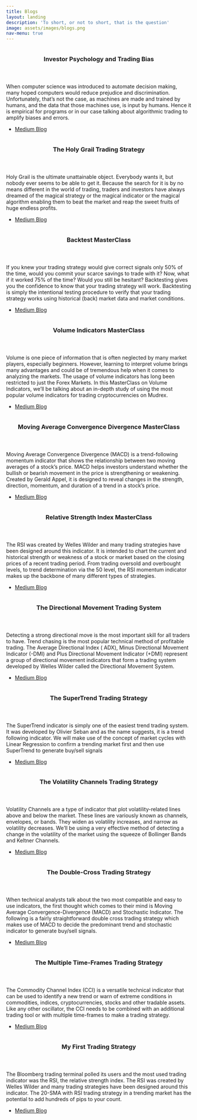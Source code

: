 ```yaml
---
title: Blogs
layout: landing
description: 'To short, or not to short, that is the question'
image: assets/images/blogs.png
nav-menu: true
---
```


<!-- Main -->
<div id="main">



<!-- Two -->
<section id="two" class="spotlights">
	<section>
		<a href="https://medium.com/@kshitizkhandelwal1999/investor-psychology-and-trading-bias-1dc2d3e4e51b" class="image">
			<img src="{% link assets/images/psy.png %}" alt="" data-position="center center" />
		</a>
		<div class="content">
			<div class="inner">
				<header class="major">
					<h3>Investor Psychology and Trading Bias</h3>
				</header>
				<p>When computer science was introduced to automate decision making, many hoped computers would reduce prejudice and discrimination. Unfortunately, that’s not the case, as machines are made and trained by humans, and the data that those machines use, is input by humans. Hence it is empirical for programs or in our case talking about algorithmic trading to amplify biases and errors.</p>
				<ul class="actions">
					<li><a href="https://medium.com/@kshitizkhandelwal1999/investor-psychology-and-trading-bias-1dc2d3e4e51b" class="button">Medium Blog</a></li>
				</ul>
			</div>
		</div>
	</section>
	<section>
		<a href="https://medium.com/mudrex/the-holy-grail-trading-strategy-1668bacf99a2" class="image">
			<img src="{% link assets/images/holygrail.png %}" alt="" data-position="center center" />
		</a>
		<div class="content">
			<div class="inner">
				<header class="major">
					<h3>The Holy Grail Trading Strategy</h3>
				</header>
				<p>Holy Grail is the ultimate unattainable object. Everybody wants it, but nobody ever seems to be able to get it. Because the search for it is by no means different in the world of trading, traders and investors have always dreamed of the magical strategy or the magical indicator or the magical algorithm enabling them to beat the market and reap the sweet fruits of huge endless profits.</p>
				<ul class="actions">
					<li><a href="https://medium.com/mudrex/the-holy-grail-trading-strategy-1668bacf99a2" class="button">Medium Blog</a></li>
				</ul>
			</div>
		</div>
	</section>
	<section>
		<a href="https://medium.com/mudrex/backtest-masterclass-part-1-e66929d99eed" class="image">
			<img src="{% link assets/images/backtest1.png %}" alt="" data-position="center center" />
		</a>
		<div class="content">
			<div class="inner">
				<header class="major">
					<h3>Backtest MasterClass</h3>
				</header>
				<p>If you knew your trading strategy would give correct signals only 50% of the time, would you commit your scarce savings to trade with it? Now, what if it worked 75% of the time? Would you still be hesitant? Backtesting gives you the confidence to know that your trading strategy will work. Backtesting is simply the intentional testing procedure to verify that your trading strategy works using historical (back) market data and market conditions.</p>
				<ul class="actions">
					<li><a href="https://medium.com/mudrex/backtest-masterclass-part-1-e66929d99eed" class="button">Medium Blog</a></li>
				</ul>
			</div>
		</div>
	</section>
	<section>
		<a href="https://medium.com/mudrex/volume-masterclass-part-1-637c44713400" class="image">
			<img src="{% link assets/images/volume1.png %}" alt="" data-position="center center" />
		</a>
		<div class="content">
			<div class="inner">
				<header class="major">
					<h3>Volume Indicators MasterClass</h3>
				</header>
				<p>Volume is one piece of information that is often neglected by many market players, especially beginners. However, learning to interpret volume brings many advantages and could be of tremendous help when it comes to analyzing the markets. The usage of volume indicators has long been restricted to just the Forex Markets. In this MasterClass on Volume Indicators, we’ll be talking about an in-depth study of using the most popular volume indicators for trading cryptocurrencies on Mudrex.</p>
				<ul class="actions">
					<li><a href="https://medium.com/mudrex/volume-masterclass-part-1-637c44713400" class="button">Medium Blog</a></li>
				</ul>
			</div>
		</div>
	</section>
	<section>
		<a href="https://medium.com/mudrex/macd-masterclass-part-1-678f65343552" class="image">
			<img src="{% link assets/images/macd1.png %}" alt="" data-position="center center" />
		</a>
		<div class="content">
			<div class="inner">
				<header class="major">
					<h3>Moving Average Convergence Divergence MasterClass</h3>
				</header>
				<p>Moving Average Convergence Divergence (MACD) is a trend-following momentum indicator that shows the relationship between two moving averages of a stock’s price. MACD helps investors understand whether the bullish or bearish movement in the price is strengthening or weakening. Created by Gerald Appel, it is designed to reveal changes in the strength, direction, momentum, and duration of a trend in a stock’s price.</p>
				<ul class="actions">
					<li><a href="https://medium.com/mudrex/macd-masterclass-part-1-678f65343552" class="button">Medium Blog</a></li>
				</ul>
			</div>
		</div>
	</section>
	<section>
		<a href="https://medium.com/mudrex/rsi-masterclass-part-1-cb38e6b65f1a" class="image">
			<img src="{% link assets/images/rsi1.png %}" alt="" data-position="center center" />
		</a>
		<div class="content">
			<div class="inner">
				<header class="major">
					<h3>Relative Strength Index MasterClass</h3>
				</header>
				<p>The RSI was created by Welles Wilder and many trading strategies have been designed around this indicator. It is intended to chart the current and historical strength or weakness of a stock or market based on the closing prices of a recent trading period. From trading oversold and overbought levels, to trend determination via the 50 level, the RSI momentum indicator makes up the backbone of many different types of strategies.</p>
				<ul class="actions">
					<li><a href="https://medium.com/mudrex/rsi-masterclass-part-1-cb38e6b65f1a" class="button">Medium Blog</a></li>
				</ul>
			</div>
		</div>
	</section>
	<section>
		<a href="https://medium.com/mudrex/adx-trading-strategy-22cc1b53f93b" class="image">
			<img src="{% link assets/images/adx.png %}" alt="" data-position="center center" />
		</a>
		<div class="content">
			<div class="inner">
				<header class="major">
					<h3>The Directional Movement Trading System</h3>
				</header>
				<p>Detecting a strong directional move is the most important skill for all traders to have. Trend chasing is the most popular technical method of profitable trading. The Average Directional Index ( ADX), Minus Directional Movement Indicator (-DMI) and Plus Directional Movement Indicator (+DMI) represent a group of directional movement indicators that form a trading system developed by Welles Wilder called the Directional Movement System.</p>
				<ul class="actions">
					<li><a href="https://medium.com/mudrex/adx-trading-strategy-22cc1b53f93b5" class="button">Medium Blog</a></li>
				</ul>
			</div>
		</div>
	</section>
	<section>
		<a href="https://medium.com/mudrex/supertrend-trading-strategy-with-linear-regression-e27cfbacea45" class="image">
			<img src="{% link assets/images/supertrend.png %}" alt="" data-position="center center" />
		</a>
		<div class="content">
			<div class="inner">
				<header class="major">
					<h3>The SuperTrend Trading Strategy</h3>
				</header>
				<p>The SuperTrend indicator is simply one of the easiest trend trading system. It was developed by Olivier Seban and as the name suggests, it is a trend following indicator. We will make use of the concept of market cycles with Linear Regression to confirm a trending market first and then use SuperTrend to generate buy/sell signals</p>
				<ul class="actions">
					<li><a href="https://medium.com/mudrex/supertrend-trading-strategy-with-linear-regression-e27cfbacea45" class="button">Medium Blog</a></li>
				</ul>
			</div>
		</div>
	</section>
	<section>
		<a href="https://medium.com/mudrex/bollinger-band-and-keltner-channel-trading-strategy-4772f47f06d7" class="image">
			<img src="{% link assets/images/bbkc.png %}" alt="" data-position="center center" />
		</a>
		<div class="content">
			<div class="inner">
				<header class="major">
					<h3>The Volatility Channels Trading Strategy</h3>
				</header>
				<p>Volatility Channels are a type of indicator that plot volatility-related lines above and below the market. These lines are variously known as channels, envelopes, or bands. They widen as volatility increases, and narrow as volatility decreases. We’ll be using a very effective method of detecting a change in the volatility of the market using the squeeze of Bollinger Bands and Keltner Channels.</p>
				<ul class="actions">
					<li><a href="https://medium.com/mudrex/bollinger-band-and-keltner-channel-trading-strategy-4772f47f06d7" class="button">Medium Blog</a></li>
				</ul>
			</div>
		</div>
	</section>
	<section>
		<a href="https://medium.com/mudrex/macd-and-stochastic-trading-strategy-87a08b14e2d" class="image">
			<img src="{% link assets/images/macd.png %}" alt="" data-position="center center" />
		</a>
		<div class="content">
			<div class="inner">
				<header class="major">
					<h3>The Double-Cross Trading Strategy</h3>
				</header>
				<p>When technical analysts talk about the two most compatible and easy to use indicators, the first thought which comes to their mind is Moving Average Convergence-Divergence (MACD) and Stochastic Indicator. The following is a fairly straightforward double cross trading strategy which makes use of MACD to decide the predominant trend and stochastic indicator to generate buy/sell signals.</p>
				<ul class="actions">
					<li><a href="https://medium.com/mudrex/macd-and-stochastic-trading-strategy-87a08b14e2d" class="button">Medium Blog</a></li>
				</ul>
			</div>
		</div>
	</section>
	<section>
		<a href="https://medium.com/mudrex/cci-multiple-time-frames-trading-strategy-d8463373c44e" class="image">
			<img src="{% link assets/images/cci.png %}" alt="" data-position="top center" />
		</a>
		<div class="content">
			<div class="inner">
				<header class="major">
					<h3>The Multiple Time-Frames Trading Strategy</h3>
				</header>
				<p>The Commodity Channel Index (CCI) is a versatile technical indicator that can be used to identify a new trend or warn of extreme conditions in commodities, indices, cryptocurrencies, stocks and other tradable assets. Like any other oscillator, the CCI needs to be combined with an additional trading tool or with multiple time-frames to make a trading strategy.</p>
				<ul class="actions">
					<li><a href="https://medium.com/mudrex/cci-multiple-time-frames-trading-strategy-d8463373c44e" class="button">Medium Blog</a></li>
				</ul>
			</div>
		</div>
	</section>
	<section>
		<a href="https://medium.com/mudrex/rsi-trading-strategy-with-20-sma-on-mudrex-a26bd2ac039b" class="image">
			<img src="{% link assets/images/rsi.png %}" alt="" data-position="25% 25%" />
		</a>
		<div class="content">
			<div class="inner">
				<header class="major">
					<h3>My First Trading Strategy</h3>
				</header>
				<p>The Bloomberg trading terminal polled its users and the most used trading indicator was the RSI, the relative strength index. The RSI was created by Welles Wilder and many trading strategies have been designed around this indicator. The 20-SMA with RSI trading strategy in a trending market has the potential to add hundreds of pips to your count.</p>
				<ul class="actions">
					<li><a href="https://medium.com/mudrex/rsi-trading-strategy-with-20-sma-on-mudrex-a26bd2ac039b" class="button">Medium Blog</a></li>
				</ul>
			</div>
		</div>
	</section>
</section>

</div>
